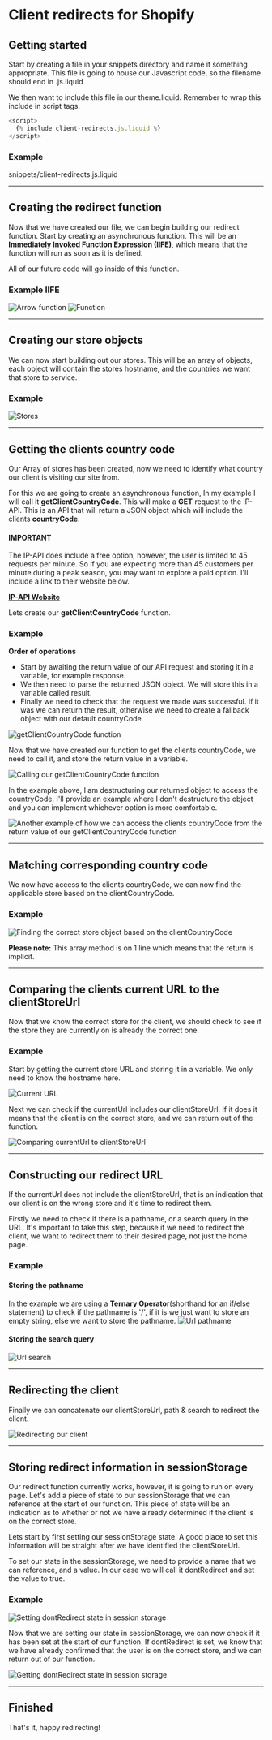 # **Client redirects for Shopify**

## **Getting started**
Start by creating a file in your snippets directory and name it something appropriate. This file is going to house our Javascript code, so the filename should end in .js.liquid

We then want to include this file in our theme.liquid. Remember to wrap this include in script tags.
``` javascript
<script>
  {% include client-redirects.js.liquid %}
</script>
```

### Example
snippets/client-redirects.js.liquid

---

## **Creating the redirect function**
Now that we have created our file, we can begin building our redirect function. Start by creating an asynchronous function. This will be an **Immediately Invoked Function Expression (IIFE)**, which means that the function will run as soon as it is defined.

All of our future code will go inside of this function.

### Example IIFE
![Arrow function](./images/arrowFunction.jpg)
![Function](./images/functionExpression.jpg)

---

## **Creating our store objects**
We can now start building out our stores. This will be an array of objects, each object will contain the stores hostname, and the countries we want that store to service.

### Example
![Stores](./images/stores.jpg)

---

## **Getting the clients country code**
Our Array of stores has been created, now we need to identify what country our client is visiting our site from.

For this we are going to create an asynchronous function, In my example I will call it **getClientCountryCode**. This will make a **GET** request to the IP-API. This is an API that will return a JSON object which will include the clients **countryCode**.

#### **IMPORTANT**
The IP-API does include a free option, however, the user is limited to 45 requests per minute. So if you are expecting more than 45 customers per minute during a peak season, you may want to explore a paid option. I'll include a link to their website below.

**[IP-API Website](https://https://ip-api.com/)**

Lets create our **getClientCountryCode** function.

### Example
**Order of operations**
- Start by awaiting the return value of our API request and storing it in a variable, for example response.
- We then need to parse the returned JSON object. We will store this in a variable called result.
- Finally we need to check that the request we made was successful. If it was we can return the result, otherwise we need to create a fallback object with our default countryCode.

![getClientCountryCode function](./images/getClientCountryCode.jpg)

Now that we have created our function to get the clients countryCode, we need to call it, and store the return value in a variable.

![Calling our getClientCountryCode function](./images/clientCountryCode.jpg)

In the example above, I am destructuring our returned object to access the countryCode. I'll provide an example where I don't destructure the object and you can implement whichever option is more comfortable.

![Another example of how we can access the clients countryCode from the return value of our getClientCountryCode function](./images/clientCountryCode2.jpg)

---

## **Matching corresponding country code**
We now have access to the clients countryCode, we can now find the applicable store based on the clientCountryCode.

### Example
![Finding the correct store object based on the clientCountryCode](./images/clientStoreUrl.jpg)

**Please note:** This array method is on 1 line which means that the return is implicit.

---

## **Comparing the clients current URL to the clientStoreUrl**
Now that we know the correct store for the client, we should check to see if the store they are currently on is already the correct one.

### Example
Start by getting the current store URL and storing it in a variable. We only need to know the hostname here.

![Current URL](./images/currentUrl.jpg)

Next we can check if the currentUrl includes our clientStoreUrl. If it does it means that the client is on the correct store, and we can return out of the function.

![Comparing currentUrl to clientStoreUrl](./images/urlComparison.jpg)

---

## **Constructing our redirect URL**
If the currentUrl does not include the clientStoreUrl, that is an indication that our client is on the wrong store and it's time to redirect them.

Firstly we need to check if there is a pathname, or a search query in the URL. It's important to take this step, because if we need to redirect the client, we want to redirect them to their desired page, not just the home page.

### Example
#### Storing the pathname
In the example we are using a **Ternary Operator**(shorthand for an if/else statement) to check if the pathname is '/', if it is we just want to store an empty string, else we want to store the pathname.
![Url pathname](./images/urlPath.jpg)

#### Storing the search query
![Url search](./images/urlSearch.jpg)

---

## **Redirecting the client**
Finally we can concatenate our clientStoreUrl, path & search to redirect the client.

![Redirecting our client](./images/urlRedirect.jpg)

---

## **Storing redirect information in sessionStorage**
Our redirect function currently works, however, it is going to run on every page. Let's add a piece of state to our sessionStorage that we can reference at the start of our function. This piece of state will be an indication as to whether or not we have already determined if the client is on the correct store.

Lets start by first setting our sessionStorage state. A good place to set this information will be straight after we have identified the clientStoreUrl.

To set our state in the sessionStorage, we need to provide a name that we can reference, and a value. In our case we will call it dontRedirect and set the value to true.

### Example

![Setting dontRedirect state in session storage](./images/setSessionStorage.jpg)

Now that we are setting our state in sessionStorage, we can now check if it has been set at the start of our function. If dontRedirect is set, we know that we have already confirmed that the user is on the correct store, and we can return out of our function.

![Getting dontRedirect state in session storage](./images/getSessionStorage.jpg)

---

## **Finished**
That's it, happy redirecting!
